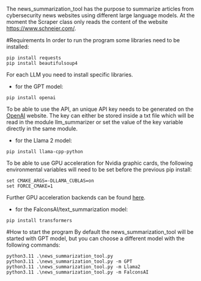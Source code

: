 The news_summarization_tool has the purpose to summarize articles from cybersecurity news websites using different large language models.
At the moment the Scraper class only reads the content of the website https://www.schneier.com/. 

#Requirements
In order to run the program some libraries need to be installed:
```
pip install requests
pip install beautifulsoup4
```
For each LLM you need to install specific libraries.
- for the GPT model:
```
pip install openai
```
To be able to use the API, an unique API key needs to be generated on the [OpenAI](https://platform.openai.com/api-keys) website.
The key can either be stored inside a txt file which will be read in the module llm_summarizer or set the value of the key variable directly in the same module. 

- for the Llama 2 model:
```
pip install llama-cpp-python
```
To be able to use GPU acceleration for Nvidia graphic cards, the following environmental variables will need to be set before the previous pip install:
```
set CMAKE_ARGS=-DLLAMA_CUBLAS=on
set FORCE_CMAKE=1
```
Further GPU acceleration backends can be found [here](https://github.com/abetlen/llama-cpp-python). 

- for the FalconsAI/text_summarization model:
```
pip install transformers
```

#How to start the program
By default the news_summarization_tool will be started with GPT model, but you can choose a different model with the following commands: 
```
python3.11 .\news_summarization_tool.py 
python3.11 .\news_summarization_tool.py -m GPT
python3.11 .\news_summarization_tool.py -m Llama2
python3.11 .\news_summarization_tool.py -m FalconsAI
```
